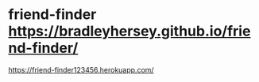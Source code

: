 # friend-finder https://bradleyhersey.github.io/friend-finder/
 https://friend-finder123456.herokuapp.com/
